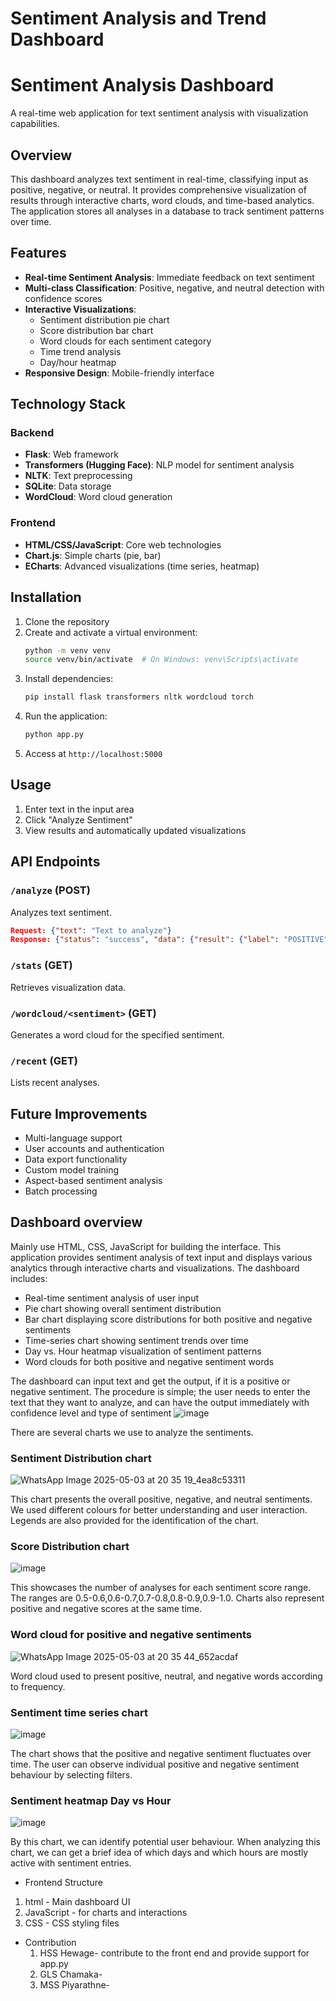 # Sentiment Analysis and Trend Dashboard

# Sentiment Analysis Dashboard

A real-time web application for text sentiment analysis with visualization capabilities.

## Overview

This dashboard analyzes text sentiment in real-time, classifying input as positive, negative, or neutral. It provides comprehensive visualization of results through interactive charts, word clouds, and time-based analytics. The application stores all analyses in a database to track sentiment patterns over time.

## Features

- **Real-time Sentiment Analysis**: Immediate feedback on text sentiment
- **Multi-class Classification**: Positive, negative, and neutral detection with confidence scores
- **Interactive Visualizations**:
  - Sentiment distribution pie chart
  - Score distribution bar chart
  - Word clouds for each sentiment category
  - Time trend analysis
  - Day/hour heatmap
- **Responsive Design**: Mobile-friendly interface

## Technology Stack

### Backend
- **Flask**: Web framework
- **Transformers (Hugging Face)**: NLP model for sentiment analysis
- **NLTK**: Text preprocessing
- **SQLite**: Data storage
- **WordCloud**: Word cloud generation

### Frontend
- **HTML/CSS/JavaScript**: Core web technologies
- **Chart.js**: Simple charts (pie, bar)
- **ECharts**: Advanced visualizations (time series, heatmap)

## Installation

1. Clone the repository
2. Create and activate a virtual environment:
   ```bash
   python -m venv venv
   source venv/bin/activate  # On Windows: venv\Scripts\activate
   ```
3. Install dependencies:
   ```bash
   pip install flask transformers nltk wordcloud torch
   ```
4. Run the application:
   ```bash
   python app.py
   ```
5. Access at `http://localhost:5000`

## Usage

1. Enter text in the input area
2. Click "Analyze Sentiment"
3. View results and automatically updated visualizations

## API Endpoints

### `/analyze` (POST)
Analyzes text sentiment.
```json
Request: {"text": "Text to analyze"}
Response: {"status": "success", "data": {"result": {"label": "POSITIVE", "score": 0.95}}}
```

### `/stats` (GET)
Retrieves visualization data.

### `/wordcloud/<sentiment>` (GET)
Generates a word cloud for the specified sentiment.

### `/recent` (GET)
Lists recent analyses.

## Future Improvements

- Multi-language support
- User accounts and authentication
- Data export functionality
- Custom model training
- Aspect-based sentiment analysis
- Batch processing

## Dashboard overview
Mainly use HTML, CSS, JavaScript for building the interface. This application provides sentiment analysis of text input and displays various analytics through interactive charts and visualizations. The dashboard includes:

* Real-time sentiment analysis of user input
* Pie chart showing overall sentiment distribution
* Bar chart displaying score distributions for both positive and negative sentiments
* Time-series chart showing sentiment trends over time
* Day vs. Hour heatmap visualization of sentiment patterns
* Word clouds for both positive and negative sentiment words

The dashboard can input text and get the output, if it is a positive or negative sentiment. The procedure is simple; the user needs to enter the text that they want to analyze, and can have the output immediately with confidence level and type of sentiment
![image](https://github.com/user-attachments/assets/73a88e9d-b692-46d6-a8b7-e2dc63a597a1)

There are several charts we use to analyze the sentiments.

### Sentiment Distribution chart
![WhatsApp Image 2025-05-03 at 20 35 19_4ea8c53311](https://github.com/user-attachments/assets/b5dfe80f-b231-4a57-97d2-7c3cae5f3232)

This chart presents the overall positive, negative, and neutral sentiments. We used different colours for better understanding and user interaction. Legends are also provided for the identification of the chart.

### Score Distribution chart
![image](https://github.com/user-attachments/assets/f31e3482-39fb-445f-bfb9-55afb8bf4fbb)

This showcases the number of analyses for each sentiment score range. The ranges are 0.5-0.6,0.6-0.7,0.7-0.8,0.8-0.9,0.9-1.0. Charts also represent positive and negative scores at the same time.

### Word cloud for positive and negative sentiments
![WhatsApp Image 2025-05-03 at 20 35 44_652acdaf](https://github.com/user-attachments/assets/4e290438-6a16-435a-886b-11593f41f474)


Word cloud used to present positive, neutral, and negative words according to frequency.

### Sentiment time series chart
![image](https://github.com/user-attachments/assets/35addff0-646b-40aa-8a01-16c74964f353)

The chart shows that the positive and negative sentiment fluctuates over time. The user can observe individual positive and negative sentiment behaviour by selecting filters.

### Sentiment heatmap Day vs Hour
![image](https://github.com/user-attachments/assets/3437ae7f-62e9-43b0-b917-e815b5fd167e)

By this chart, we can identify potential user behaviour. When analyzing this chart, we can get a brief idea of which days and which hours are mostly active with sentiment entries.

* Frontend Structure

 1. html - Main dashboard UI
 2. JavaScript - for charts and interactions
 3. CSS - CSS styling files

* Contribution
  1. HSS Hewage- contribute to the front end and provide support for app.py
  2. GLS Chamaka-
  3. MSS Piyarathne- 
